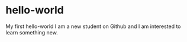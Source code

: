 # hello-world
My first hello-world
I am a new student on Github and I am interested to learn something new.
